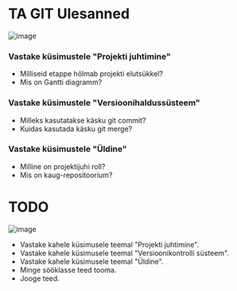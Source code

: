 # TA GIT Ulesanned 
<a name="readme-top"></a>

![image](https://github.com/user-attachments/assets/7a7bdf34-b1c0-42ca-b7dc-db90b6c6009f)


### Vastake küsimustele "Projekti juhtimine"
* Milliseid etappe hõlmab projekti elutsükkel?
* Mis on Gantti diagramm?

### Vastake küsimustele "Versioonihaldussüsteem"
* Milleks kasutatakse käsku git commit?
* Kuidas kasutada käsku git merge?

### Vastake küsimustele "Üldine"
* Milline on projektijuhi roll?
* Mis on kaug-repositoorium?

# TODO

![image](https://github.com/user-attachments/assets/d47252ea-1148-49cb-ad95-8f6a41476197)


* Vastake kahele küsimusele teemal "Projekti juhtimine".
* Vastake kahele küsimusele teemal "Versioonikontrolli süsteem".
* Vastake kahele küsimusele teemal "Üldine".
* Minge sööklasse teed tooma.
* Jooge teed.
